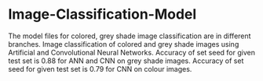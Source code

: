 # Image-Classification-Model
The model files for colored, grey shade image classification are in different branches.
Image classification of colored and grey shade images using Artificial and Convolutional Neural Networks.
Accuracy of set seed for given test set is 0.88 for ANN and CNN on grey shade images.
Accuracy of set seed for given test set is 0.79 for CNN on colour images.
